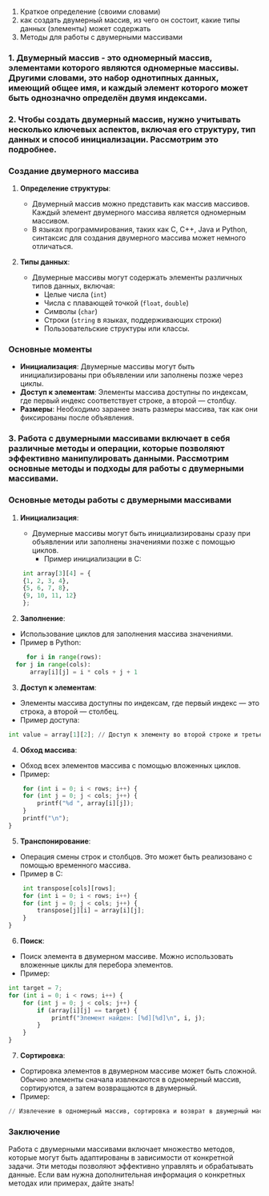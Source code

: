 1. Краткое определение (своими словами)
2. как создать двумерный массив, из чего он состоит, какие типы данных (элементы) может содержать
3. Методы для работы с двумерными массивами

### 1. Двумерный массив - это одномерный массив, элементами которого являются одномерные массивы. Другими словами, это набор однотипных данных, имеющий общее имя, и каждый элемент которого может быть однозначно определён двумя индексами.

### 2. Чтобы создать двумерный массив, нужно учитывать несколько ключевых аспектов, включая его структуру, тип данных и способ инициализации. Рассмотрим это подробнее.

### Создание двумерного массива

1. **Определение структуры**:
    
    - Двумерный массив можно представить как массив массивов. Каждый элемент двумерного массива является одномерным массивом.
    - В языках программирования, таких как C, C++, Java и Python, синтаксис для создания двумерного массива может немного отличаться.
2. **Типы данных**:
    
    - Двумерные массивы могут содержать элементы различных типов данных, включая:
        - Целые числа (`int`)
        - Числа с плавающей точкой (`float`, `double`)
        - Символы (`char`)
        - Строки (`string` в языках, поддерживающих строки)
        - Пользовательские структуры или классы.
### Основные моменты

- **Инициализация**: Двумерные массивы могут быть инициализированы при объявлении или заполнены позже через циклы.
- **Доступ к элементам**: Элементы массива доступны по индексам, где первый индекс соответствует строке, а второй — столбцу.
- **Размеры**: Необходимо заранее знать размеры массива, так как они фиксированы после объявления.

### 3. Работа с двумерными массивами включает в себя различные методы и операции, которые позволяют эффективно манипулировать данными. Рассмотрим основные методы и подходы для работы с двумерными массивами.

### Основные методы работы с двумерными массивами

1. **Инициализация**:
    
    - Двумерные массивы могут быть инициализированы сразу при объявлении или заполнены значениями позже с помощью циклов.
	    - Пример инициализации в C:
```python
	int array[3][4] = {
	{1, 2, 3, 4},
	{5, 6, 7, 8},
	{9, 10, 11, 12}
	};
```
2. **Заполнение**:

- Использование циклов для заполнения массива значениями.
- Пример в Python:
```python
	 for i in range(rows):
  for j in range(cols):
      array[i][j] = i * cols + j + 1
```
3. **Доступ к элементам**:

- Элементы массива доступны по индексам, где первый индекс — это строка, а второй — столбец.
- Пример доступа:
```python
int value = array[1][2]; // Доступ к элементу во второй строке и третьем столбце
```
4. **Обход массива**:

- Обход всех элементов массива с помощью вложенных циклов.
- Пример:
```python
	for (int i = 0; i < rows; i++) {
    for (int j = 0; j < cols; j++) {
        printf("%d ", array[i][j]);
    }
    printf("\n");
}
```
5. **Транспонирование**:

- Операция смены строк и столбцов. Это может быть реализовано с помощью временного массива.
- Пример в C:
```python
	int transpose[cols][rows];
	for (int i = 0; i < rows; i++) {
    for (int j = 0; j < cols; j++) {
        transpose[j][i] = array[i][j];
    }
}
```
6. **Поиск**:

- Поиск элемента в двумерном массиве. Можно использовать вложенные циклы для перебора элементов.
- Пример:
```python
int target = 7;
for (int i = 0; i < rows; i++) {
    for (int j = 0; j < cols; j++) {
        if (array[i][j] == target) {
            printf("Элемент найден: [%d][%d]\n", i, j);
        }
    }
}
```
7. **Сортировка**:

- Сортировка элементов в двумерном массиве может быть сложной. Обычно элементы сначала извлекаются в одномерный массив, сортируются, а затем возвращаются в двумерный.
- Пример:
```python
// Извлечение в одномерный массив, сортировка и возврат в двумерный массив
```
### Заключение

Работа с двумерными массивами включает множество методов, которые могут быть адаптированы в зависимости от конкретной задачи. Эти методы позволяют эффективно управлять и обрабатывать данные. Если вам нужна дополнительная информация о конкретных методах или примерах, дайте знать!

